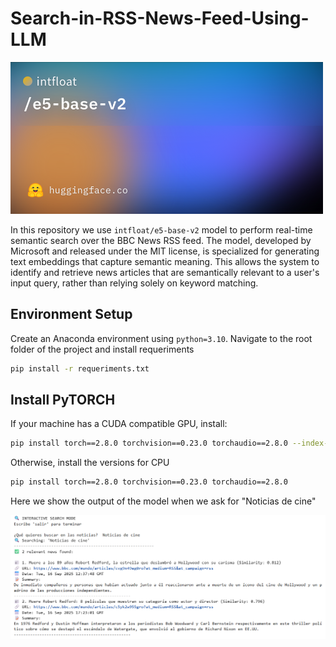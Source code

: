 # Search-in-RSS-News-Feed-Using-LLM

<img src="llm.png" alt="INTFLOAT" width="500" />

In this repository we use `intfloat/e5-base-v2` model to perform real-time semantic search over the BBC News RSS feed. The model, developed by Microsoft and released under the MIT license, is specialized for generating text embeddings that capture semantic meaning. This allows the system to identify and retrieve news articles that are semantically relevant to a user's input query, rather than relying solely on keyword matching.


## Environment Setup

Create an Anaconda environment using `python=3.10`. Navigate to the root folder of the project and install requeriments

```bash
pip install -r requeriments.txt
```

## Install PyTORCH

If your machine has a CUDA compatible GPU, install:

```bash
pip install torch==2.8.0 torchvision==0.23.0 torchaudio==2.8.0 --index-url https://download.pytorch.org/whl/cu126
```
Otherwise, install the versions for CPU

```bash
pip install torch==2.8.0 torchvision==0.23.0 torchaudio==2.8.0
```

Here we show the output of the model when we ask for "Noticias de cine"

<img src="News.png" alt="News" width="900" />













